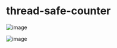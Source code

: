 # thread-safe-counter

![image](https://user-images.githubusercontent.com/68852298/121776546-79113280-cbc8-11eb-960f-9fd3fdf8805e.png)


![image](https://user-images.githubusercontent.com/68852298/121776515-423b1c80-cbc8-11eb-877e-731d65474030.png)
